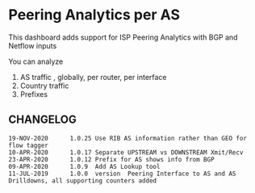 # Peering Analytics per AS 

This dashboard adds support for ISP Peering Analytics with BGP and Netflow inputs 

You can analyze

1. AS traffic , globally, per router, per interface
2. Country traffic
3. Prefixes 



CHANGELOG
-----------

````
19-NOV-2020      1.0.25 Use RIB AS information rather than GEO for flow tagger 
10-APR-2020      1.0.17 Separate UPSTREAM vs DOWNSTREAM Xmit/Recv 
23-APR-2020      1.0.12 Prefix for AS shows info from BGP 
09-APR-2020      1.0.9 	Add AS Lookup tool 
11-JUL-2019      1.0.0  version  Peering Interface to AS and AS Drilldowns, all supporting counters added 


````
